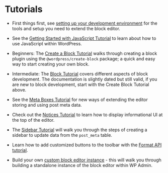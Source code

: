# Tutorials

-   First things first, see [setting up your development environment](/docs/getting-started/tutorials/devenv/readme.md) for the tools and setup you need to extend the block editor.

-   See the [Getting Started with JavaScript Tutorial](/docs/howto-guides/javascript/readme.md) to learn about how to use JavaScript within WordPress.

-   Beginners: The [Create a Block Tutorial](/docs/getting-started/tutorials/create-block/readme.md) walks through creating a block plugin using the `@wordpress/create-block` package; a quick and easy way to start creating your own block.

-   Intermediate: The [Block Tutorial](/docs/howto-guides/block-tutorial/readme.md) covers different aspects of block development. The documentation is slightly dated but still valid, if you are new to block development, start with the Create Block Tutorial above.

-   See the [Meta Boxes Tutorial](/docs/howto-guides/metabox/readme.md) for new ways of extending the editor storing and using post meta data.

-   Check out the [Notices Tutorial](/docs/howto-guides/notices/README.md) to learn how to display informational UI at the top of the editor.

-   The [Sidebar Tutorial](/docs/howto-guides/sidebar-tutorial/plugin-sidebar-0.md) will walk you through the steps of creating a sidebar to update data from the `post_meta` table.

-   Learn how to add customized buttons to the toolbar with the [Format API tutorial](/docs/howto-guides/format-api/).

-   Build your own [custom block editor instance](/docs/reference-guides/platform/custom-block-editor/) - this will walk you through building a standalone instance of the block editor within WP Admin.
